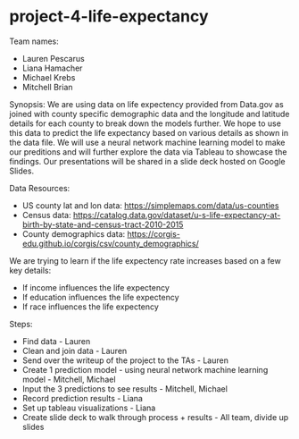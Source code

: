 # project-4-life-expectancy

Team names:
- Lauren Pescarus
- Liana Hamacher
- Michael Krebs
- Mitchell Brian

Synopsis:
We are using data on life expectency provided from Data.gov as joined with county specific demographic data and the longitude and latitude details for each county to break down the models further. We hope to use this data to predict the life expectancy based on various details as shown in the data file. We will use a neural network machine learning model to make our preditions and will further explore the data via Tableau to showcase the findings. Our presentations will be shared in a slide deck hosted on Google Slides.  

Data Resources:
- US county lat and lon data: https://simplemaps.com/data/us-counties
- Census data: https://catalog.data.gov/dataset/u-s-life-expectancy-at-birth-by-state-and-census-tract-2010-2015
- County demographics data: https://corgis-edu.github.io/corgis/csv/county_demographics/

We are trying to learn if the life expectency rate increases based on a few key details:
- If income influences the life expectency
- If education influences the life expectency
- If race influences the life expectency

Steps:
- Find data - Lauren
- Clean and join data - Lauren
- Send over the writeup of the project to the TAs - Lauren
- Create 1 prediction model - using neural network machine learning model - Mitchell, Michael
- Input the 3 predictions to see results - Mitchell, Michael
- Record prediction results - Liana
- Set up tableau visualizations - Liana
- Create slide deck to walk through process + results - All team, divide up slides
